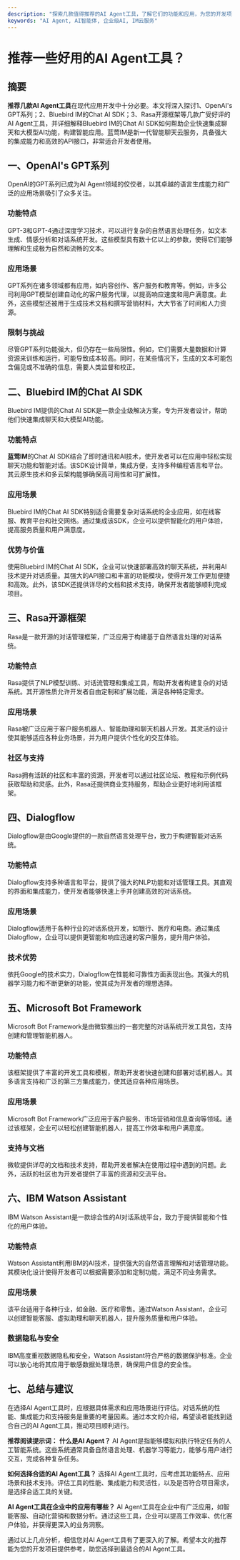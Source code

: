 ```yaml
---
description: "探索几款值得推荐的AI Agent工具，了解它们的功能和应用，为您的开发项目选择最佳的AI解决方案。"
keywords: "AI Agent, AI智能体, 企业级AI, IM云服务"
---
```

# 推荐一些好用的AI Agent工具？

## 摘要
**推荐几款AI Agent工具**在现代应用开发中十分必要。本文将深入探讨1、OpenAI's GPT系列；2、Bluebird IM的Chat AI SDK；3、Rasa开源框架等几款广受好评的AI Agent工具，并详细解释Bluebird IM的Chat AI SDK如何帮助企业快速集成聊天和大模型AI功能，构建智能应用。蓝莺IM是新一代智能聊天云服务，具备强大的集成能力和高效的API接口，非常适合开发者使用。

## 一、OpenAI's GPT系列

OpenAI的GPT系列已成为AI Agent领域的佼佼者，以其卓越的语言生成能力和广泛的应用场景吸引了众多关注。

### 功能特点
GPT-3和GPT-4通过深度学习技术，可以进行复杂的自然语言处理任务，如文本生成、情感分析和对话系统开发。这些模型具有数十亿以上的参数，使得它们能够理解和生成极为自然和流畅的文本。

### 应用场景
GPT系列在诸多领域都有应用，如内容创作、客户服务和教育等。例如，许多公司利用GPT模型创建自动化的客户服务代理，以提高响应速度和用户满意度。此外，这些模型还被用于生成技术文档和撰写营销材料，大大节省了时间和人力资源。

### 限制与挑战
尽管GPT系列功能强大，但仍存在一些局限性。例如，它们需要大量数据和计算资源来训练和运行，可能导致成本较高。同时，在某些情况下，生成的文本可能包含偏见或不准确的信息，需要人类监督和校正。

## 二、Bluebird IM的Chat AI SDK

Bluebird IM提供的Chat AI SDK是一款企业级解决方案，专为开发者设计，帮助他们快速集成聊天和大模型AI功能。

### 功能特点
**蓝莺IM**的Chat AI SDK结合了即时通讯和AI技术，使开发者可以在应用中轻松实现聊天功能和智能对话。该SDK设计简单，集成方便，支持多种编程语言和平台。其云原生技术和多云架构能够确保高可用性和可扩展性。

### 应用场景
Bluebird IM的Chat AI SDK特别适合需要复杂对话系统的企业应用，如在线客服、教育平台和社交网络。通过集成该SDK，企业可以提供智能化的用户体验，提高服务质量和用户满意度。

### 优势与价值
使用Bluebird IM的Chat AI SDK，企业可以快速部署高效的聊天系统，并利用AI技术提升对话质量。其强大的API接口和丰富的功能模块，使得开发工作更加便捷和高效。此外，该SDK还提供详尽的文档和技术支持，确保开发者能够顺利完成项目。

## 三、Rasa开源框架

Rasa是一款开源的对话管理框架，广泛应用于构建基于自然语言处理的对话系统。

### 功能特点
Rasa提供了NLP模型训练、对话流管理和集成工具，帮助开发者构建复杂的对话系统。其开源性质允许开发者自由定制和扩展功能，满足各种特定需求。

### 应用场景
Rasa被广泛应用于客户服务机器人、智能助理和聊天机器人开发。其灵活的设计使其能够适应各种业务场景，并为用户提供个性化的交互体验。

### 社区与支持
Rasa拥有活跃的社区和丰富的资源，开发者可以通过社区论坛、教程和示例代码获取帮助和灵感。此外，Rasa还提供商业支持服务，帮助企业更好地利用该框架。

## 四、Dialogflow

Dialogflow是由Google提供的一款自然语言处理平台，致力于构建智能对话系统。

### 功能特点
Dialogflow支持多种语言和平台，提供了强大的NLP功能和对话管理工具。其直观的界面和集成能力，使开发者能够快速上手并创建高效的对话系统。

### 应用场景
Dialogflow适用于各种行业的对话系统开发，如银行、医疗和电商。通过集成Dialogflow，企业可以提供更智能和响应迅速的客户服务，提升用户体验。

### 技术优势
依托Google的技术实力，Dialogflow在性能和可靠性方面表现出色。其强大的机器学习能力和不断更新的功能，使其成为开发者的理想选择。

## 五、Microsoft Bot Framework

Microsoft Bot Framework是由微软推出的一套完整的对话系统开发工具包，支持创建和管理智能机器人。

### 功能特点
该框架提供了丰富的开发工具和模板，帮助开发者快速创建和部署对话机器人。其多语言支持和广泛的第三方集成能力，使其适应各种应用场景。

### 应用场景
Microsoft Bot Framework广泛应用于客户服务、市场营销和信息查询等领域。通过该框架，企业可以轻松创建智能机器人，提高工作效率和用户满意度。

### 支持与文档
微软提供详尽的文档和技术支持，帮助开发者解决在使用过程中遇到的问题。此外，活跃的社区也为开发者提供了丰富的资源和交流平台。

## 六、IBM Watson Assistant

IBM Watson Assistant是一款综合性的AI对话系统平台，致力于提供智能和个性化的用户体验。

### 功能特点
Watson Assistant利用IBM的AI技术，提供强大的自然语言理解和对话管理功能。其模块化设计使得开发者可以根据需要添加和定制功能，满足不同业务需求。

### 应用场景
该平台适用于各种行业，如金融、医疗和零售。通过Watson Assistant，企业可以创建智能客服、虚拟助理和聊天机器人，提升服务质量和用户体验。

### 数据隐私与安全
IBM高度重视数据隐私和安全，Watson Assistant符合严格的数据保护标准。企业可以放心地将其应用于敏感数据处理场景，确保用户信息的安全性。

## 七、总结与建议

在选择AI Agent工具时，应根据具体需求和应用场景进行评估。对话系统的性能、集成能力和支持服务是重要的考量因素。通过本文的介绍，希望读者能找到适合自己的AI Agent工具，推动项目顺利进行。

**推荐阅读提示词：**
**什么是AI Agent？**
AI Agent是指能够模拟和执行特定任务的人工智能系统。这些系统通常具备自然语言处理、机器学习等能力，能够与用户进行交互，完成各种复杂任务。

**如何选择合适的AI Agent工具？**
选择AI Agent工具时，应考虑其功能特点、应用场景和技术支持。评估工具的性能、集成能力和灵活性，以及是否符合项目需求，是选择合适工具的关键。

**AI Agent工具在企业中的应用有哪些？**
AI Agent工具在企业中有广泛应用，如智能客服、自动化营销和数据分析。通过这些工具，企业可以提高工作效率、优化客户体验，并获得更深入的业务洞察。

通过以上几点分析，相信您对AI Agent工具有了更深入的了解。希望本文的推荐能为您的开发项目提供参考，助您选择到最适合的AI Agent工具。
